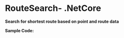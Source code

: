 # RouteSearch- .NetCore
**Search for shortest route based on point and route data**

**Sample Code:**
